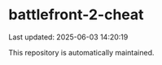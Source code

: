 # battlefront-2-cheat

Last updated: 2025-06-03 14:20:19

This repository is automatically maintained.
